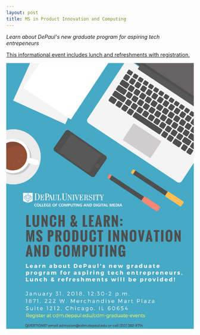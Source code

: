 ```yaml
---
layout: post
title: MS in Product Innovation and Computing
---
```


*Learn about DePaul's new graduate program for aspiring tech entrepeneurs*  

[This informational event includes lunch and refreshments with registration.](https://grad.depaul.edu/portal/cdm-lunch-and-learns?id=1b7a3381-01cf-4350-ba30-83c0e6b98f82)

![flyer](/images/productinnovation.jpg_large)
